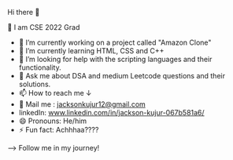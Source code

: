   


Hi there 👋

📌 I am CSE 2022 Grad 
- 🔭 I’m currently working on a project called "Amazon Clone"
- 🌱 I’m currently learning HTML, CSS and C++
- 🤔 I’m looking for help with the scripting languages and their functionality.
- 💬 Ask me about DSA and medium Leetcode questions and their solutions.
- 📫 How to reach me ↓
- 📩 Mail me : jacksonkujur12@gmail.com
- linkedIn: www.linkedin.com/in/jackson-kujur-067b581a6/
- 😄 Pronouns: He/him
- ⚡ Fun fact: Achhhaa????

--> Follow me in my journey!

